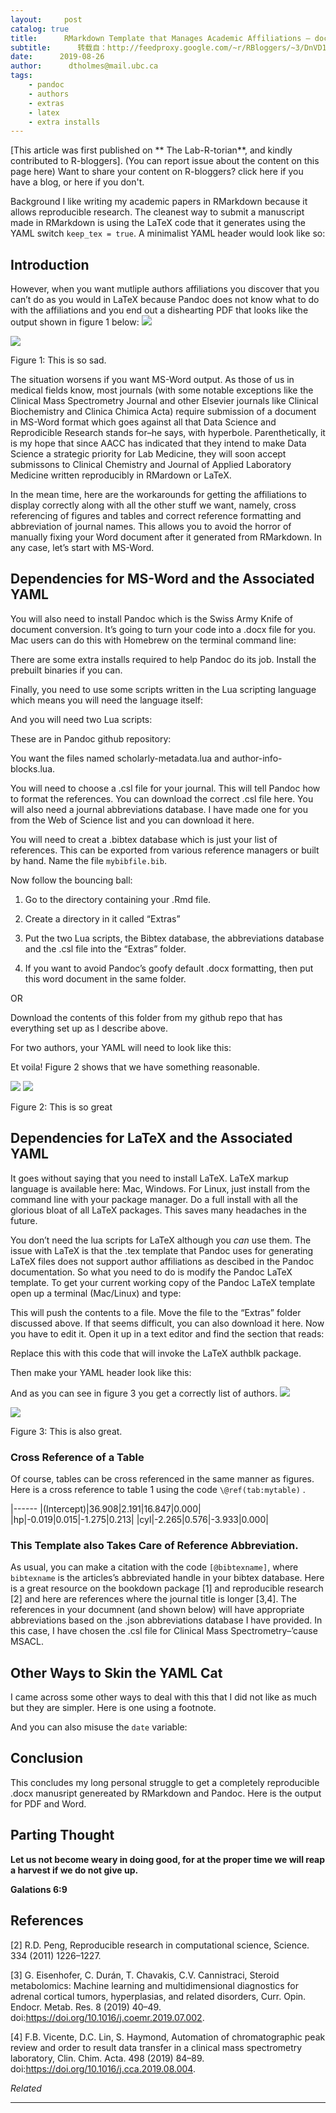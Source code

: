 ```yaml
---
layout:     post
catalog: true
title:      RMarkdown Template that Manages Academic Affiliations – docx or PDF output
subtitle:      转载自：http://feedproxy.google.com/~r/RBloggers/~3/DnVD1EGnv74/
date:      2019-08-26
author:      dtholmes@mail.ubc.ca
tags:
    - pandoc
    - authors
    - extras
    - latex
    - extra installs
---
```




[This article was first published on ** The Lab-R-torian**, and kindly contributed to R-bloggers]. (You can report issue about the content on this page here)
Want to share your content on R-bloggers? click here if you have a blog, or here if you don't.



Background
I like writing my academic papers in RMarkdown because it allows reproducible research. The cleanest way to submit a manuscript made in RMarkdown is using the LaTeX code that it generates using the YAML switch `keep_tex = true`. A minimalist YAML header would look like so:

## Introduction

However, when you want mutliple authors affiliations you discover that you can’t do as you would in LaTeX because Pandoc does not know what to do with the affiliations and you end out a dishearting PDF that looks like the output shown in figure 1 below:
![](https://i2.wp.com/labrtorian.com/wp-content/uploads/2019/08/badheader-2.png?w=604&is-pending-load=1)

![](https://i2.wp.com/labrtorian.com/wp-content/uploads/2019/08/badheader-2.png?w=604)




Figure 1: This is so sad.

The situation worsens if you want MS-Word output. As those of us in medical fields know, most journals (with some notable exceptions like the Clinical Mass Spectrometry Journal and other Elsevier journals like Clinical Biochemistry and Clinica Chimica Acta) require submission of a document in MS-Word format which goes against all that Data Science and Reprodicible Research stands for–he says, with hyperbole. Parenthetically, it is my hope that since AACC has indicated that they intend to make Data Science a strategic priority for Lab Medicine, they will soon accept submissons to Clinical Chemistry and Journal of Applied Laboratory Medicine written reproducibly in RMardown or LaTeX.

In the mean time, here are the workarounds for getting the affiliations to display correctly along with all the other stuff we want, namely, cross referencing of figures and tables and correct reference formatting and abbreviation of journal names. This allows you to avoid the horror of manually fixing your Word document after it generated from RMarkdown. In any case, let’s start with MS-Word.

## Dependencies for MS-Word and the Associated YAML

You will also need to install Pandoc which is the Swiss Army Knife of document conversion. It’s going to turn your code into a .docx file for you. Mac users can do this with Homebrew on the terminal command line:

There are some extra installs required to help Pandoc do its job. Install the prebuilt binaries if you can.

Finally, you need to use some scripts written in the Lua scripting language which means you will need the language itself:

And you will need two Lua scripts:

These are in Pandoc github repository:

You want the files named scholarly-metadata.lua and author-info-blocks.lua.

You will need to choose a .csl file for your journal. This will tell Pandoc how to format the references. You can download the correct .csl file here. You will also need a journal abbreviations database. I have made one for you from the Web of Science list and you can download it here.

You will need to creat a .bibtex database which is just your list of references. This can be exported from various reference managers or built by hand. Name the file `mybibfile.bib`.

Now follow the bouncing ball:

1. Go to the directory containing your .Rmd file.

1. Create a directory in it called “Extras”

1. Put the two Lua scripts, the Bibtex database, the abbreviations database and the .csl file into the “Extras” folder.

1. If you want to avoid Pandoc’s goofy default .docx formatting, then put this word document in the same folder.


OR

Download the contents of this folder from my github repo that has everything set up as I describe above.

For two authors, your YAML will need to look like this:

Et voila! Figure 2 shows that we have something reasonable.

![](https://i1.wp.com/labrtorian.com/wp-content/uploads/2019/08/goodheader-2.png?w=604&is-pending-load=1)
![](https://i1.wp.com/labrtorian.com/wp-content/uploads/2019/08/goodheader-2.png?w=604)



Figure 2: This is so great

## Dependencies for LaTeX and the Associated YAML

It goes without saying that you need to install LaTeX. LaTeX markup language is available here: Mac, Windows. For Linux, just install from the command line with your package manager. Do a full install with all the glorious bloat of all LaTeX packages. This saves many headaches in the future.

You don’t need the lua scripts for LaTeX although you *can* use them. The issue with LaTeX is that the .tex template that Pandoc uses for generating LaTeX files does not support author affiliations as descibed in the Pandoc documentation. So what you need to do is modify the Pandoc LaTeX template. To get your current working copy of the Pandoc LaTeX template open up a terminal (Mac/Linux) and type:

This will push the contents to a file. Move the file to the “Extras” folder discussed above. If that seems difficult, you can also download it here. Now you have to edit it. Open it up in a text editor and find the section that reads:

Replace this with this code that will invoke the LaTeX authblk package.

Then make your YAML header look like this:

And as you can see in figure 3 you get a correctly list of authors.
![](https://i1.wp.com/labrtorian.com/wp-content/uploads/2019/08/goodheaderlatex-2.png?w=604&is-pending-load=1)

![](https://i1.wp.com/labrtorian.com/wp-content/uploads/2019/08/goodheaderlatex-2.png?w=604)



Figure 3: This is also great.

### Cross Reference of a Table

Of course, tables can be cross referenced in the same manner as figures. Here is a cross reference to table 1 using the code `\@ref(tab:mytable)` .

|------
|(Intercept)|36.908|2.191|16.847|0.000|
|hp|-0.019|0.015|-1.275|0.213|
|cyl|-2.265|0.576|-3.933|0.000|

### This Template also Takes Care of Reference Abbreviation.

As usual, you can make a citation with the code `[@bibtexname]`, where `bibtexname` is the articles’s abbreviated handle in your bibtex database. Here is a great resource on the bookdown package [1] and reproducible research [2] and here are references where the journal title is longer [3,4]. The references in your documnent (and shown below) will have appropriate abbreviations based on the .json abbreviations database I have provided. In this case, I have chosen the .csl file for Clinical Mass Spectrometry–’cause MSACL.

## Other Ways to Skin the YAML Cat

I came across some other ways to deal with this that I did not like as much but they are simpler. Here is one using a footnote.

And you can also misuse the `date` variable:

## Conclusion

This concludes my long personal struggle to get a completely reproducible .docx manusript genereated by RMarkdown and Pandoc. Here is the output for PDF and Word.

## Parting Thought

**Let us not become weary in doing good, for at the proper time we will reap a harvest if we do not give up.**

**Galations 6:9**

## References

[2] R.D. Peng, Reproducible research in computational science, Science. 334 (2011) 1226–1227.

[3] G. Eisenhofer, C. Durán, T. Chavakis, C.V. Cannistraci, Steroid metabolomics: Machine learning and multidimensional diagnostics for adrenal cortical tumors, hyperplasias, and related disorders, Curr. Opin. Endocr. Metab. Res. 8 (2019) 40–49. doi:https://doi.org/10.1016/j.coemr.2019.07.002.

[4] F.B. Vicente, D.C. Lin, S. Haymond, Automation of chromatographic peak review and order to result data transfer in a clinical mass spectrometry laboratory, Clin. Chim. Acta. 498 (2019) 84–89. doi:https://doi.org/10.1016/j.cca.2019.08.004.


*Related*






---
